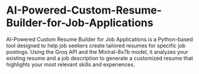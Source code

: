 # AI-Powered-Custom-Resume-Builder-for-Job-Applications
AI-Powered Custom Resume Builder for Job Applications is a Python-based tool designed to help job seekers create tailored resumes for specific job postings. Using the Groq API and the Mixtral-8x7b model, it analyzes your existing resume and a job description to generate a customized resume that highlights your most relevant skills and experiences.
